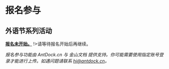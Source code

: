 # 报名参与

## 外语节系列活动
[**报名未开始。**][1]
!\>请等待报名开始后再继续。

*报名参与功能由 AntDock.cn 与 金山文档 提供支持。你可能需要使用指定账号登录才能进行上传。如遇问题请联系 hi@antdock.cn。*

[1]:	nflsixer.top/enrollmentgatenotopen